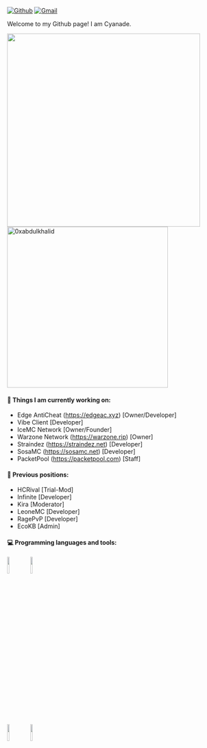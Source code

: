 [![Github](https://img.shields.io/badge/-Github-000?style=flat&logo=Github&logoColor=white)](https://github.com/Cyanade1)
[![Gmail](https://img.shields.io/badge/-Gmail-c14438?style=flat&logo=Gmail&logoColor=white)](mailto:support@edgeac.xyz)

Welcome to my Github page! I am Cyanade.

<a href="https://github.com/Cyanade1/">
  <img src="https://github-readme-stats.vercel.app/api?username=Cyanade1&include_all_commits=true&count_private=true&show_icons=true&line_height=20&title_color=7A7ADB&icon_color=2234AE&text_color=D3D3D3&bg_color=0,000000,130F40" width="450"/>
  <img src="https://github-readme-stats.vercel.app/api/top-langs?username=Cyanade1&show_icons=true&locale=en&layout=compact&line_height=20&title_color=7A7ADB&icon_color=2234AE&text_color=D3D3D3&bg_color=0,000000,130F40" width="375"  alt="0xabdulkhalid"/>

</a>
</div>

#### 🌱 Things I am currently working on: 
- Edge AntiCheat (https://edgeac.xyz) [Owner/Developer]
- Vibe Client [Developer]
- IceMC Network [Owner/Founder]
- Warzone Network (https://warzone.rip) [Owner]
- Straindez (https://straindez.net) [Developer]
- SosaMC (https://sosamc.net) [Developer]
- PacketPool (https://packetpool.com) [Staff]

#### :muscle: Previous positions:
- HCRival [Trial-Mod]
- Infinite [Developer]
- Kira [Moderator]
- LeoneMC [Developer]
- RagePvP [Developer]
- EcoKB [Admin]

#### :computer: Programming languages and tools: 

<code><img width="10%" src="https://www.vectorlogo.zone/logos/java/java-ar21.svg"></code>
<code><img width="10%" src="https://www.vectorlogo.zone/logos/apache_spark/apache_spark-ar21.svg"></code>
<br />
<code><img width="10%" src="https://www.vectorlogo.zone/logos/mongodb/mongodb-ar21.svg"></code>
<code><img width="10%" src="https://www.vectorlogo.zone/logos/git-scm/git-scm-ar21.svg"></code>
</p>

